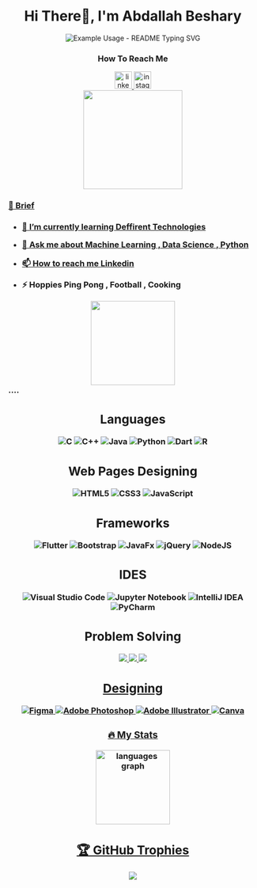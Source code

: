 <h1 align="center">Hi There👋, I'm Abdallah Beshary</h1>
<div align="center">
 <img src="https://readme-typing-svg.demolab.com/?lines=A+Software+Engineer+From+Egypt;A+Software+Engineer!;&font=Fira%20Code&center=true&width=380&height=50&duration=4000&pause=1000" alt="Example Usage - README Typing SVG">
</p>
</div>

<h3 align="center"> How To Reach Me </h3>
<div align="center">
<a href="https://www.linkedin.com/in/abdallahbeshary/" target="blank"><img src="https://img.shields.io/static/v1?message=LinkedIn&logo=linkedin&label=&color=0077B5&logoColor=white&labelColor=&style=for-the-badge" height="35" alt="linkedin logo"  />
<a href="https://instagram.com/abdallah__beshary" target="blank"><img src="https://img.shields.io/static/v1?message=Instagram&logo=instagram&label=&color=E4405F&logoColor=white&labelColor=&style=for-the-badge" height="35" alt="instagram logo"  />
</div>

<div align="center">
  <img height="200" src="https://media.giphy.com/media/qIltqcndvrtp7kXQjb/giphy.gif?cid=790b7611uczbf9guv0lqhcbl5dtr0svfc3nus77h8kka1pjs&ep=v1_gifs_search&rid=giphy.gif&ct=g"  />
</div>

###

<h3 align="left">&#128587 Brief <h3>


  
- 🌱 I’m currently learning **Deffirent Technologies**

- 💬 Ask me about **Machine Learning , Data Science , Python**

- 📫 How to reach me **[Linkedin](https://www.linkedin.com/in/abdallahbeshary/)**

- ⚡ Hoppies **Ping Pong , Football , Cooking**

<div id="header" align="center">
  <img src="https://github.com/Anmol-Baranwal/Cool-GIFs-For-GitHub/assets/74038190/d48893bd-0757-481c-8d7e-ba3e163feae7" height=170 />
</div>
....
<div align="center">
<h2>Languages</h2>
  
![C](https://img.shields.io/badge/c-%2300599C.svg?style=for-the-badge&logo=c&logoColor=white) 
![C++](https://img.shields.io/badge/c++-%2300599C.svg?style=for-the-badge&logo=c%2B%2B&logoColor=white)
![Java](https://img.shields.io/badge/java-%23ED8B00.svg?style=for-the-badge&logo=openjdk&logoColor=white)
![Python](https://img.shields.io/badge/python-3670A0?style=for-the-badge&logo=python&logoColor=ffdd54)
![Dart](https://img.shields.io/badge/dart-%230175C2.svg?style=for-the-badge&logo=dart&logoColor=white)
![R](https://img.shields.io/badge/r-%23276DC3.svg?style=for-the-badge&logo=r&logoColor=white)
 </div>


<div align="center">
<h2>Web Pages Designing </h2>
 
![HTML5](https://img.shields.io/badge/html5-%23E34F26.svg?style=for-the-badge&logo=html5&logoColor=white)
![CSS3](https://img.shields.io/badge/css3-%231572B6.svg?style=for-the-badge&logo=css3&logoColor=white)
![JavaScript](https://img.shields.io/badge/javascript-%23323330.svg?style=for-the-badge&logo=javascript&logoColor=%23F7DF1E)
</div>


<div align="center">
<h2> Frameworks </h2>
 
![Flutter](https://img.shields.io/badge/Flutter-%2302569B.svg?style=for-the-badge&logo=Flutter&logoColor=white)
![Bootstrap](https://img.shields.io/badge/bootstrap-%238511FA.svg?style=for-the-badge&logo=bootstrap&logoColor=white)
![JavaFx](https://img.shields.io/badge/javafx-%23FF0000.svg?style=for-the-badge&logo=javafx&logoColor=white)
![jQuery](https://img.shields.io/badge/jquery-%230769AD.svg?style=for-the-badge&logo=jquery&logoColor=white)
![NodeJS](https://img.shields.io/badge/node.js-6DA55F?style=for-the-badge&logo=node.js&logoColor=white)
<div align="center">
<h2> IDES </h2>
 
![Visual Studio Code](https://img.shields.io/badge/Visual%20Studio%20Code-0078d7.svg?style=for-the-badge&logo=visual-studio-code&logoColor=white)
![Jupyter Notebook](https://img.shields.io/badge/jupyter-%23FA0F00.svg?style=for-the-badge&logo=jupyter&logoColor=white)
![IntelliJ IDEA](https://img.shields.io/badge/IntelliJIDEA-000000.svg?style=for-the-badge&logo=intellij-idea&logoColor=white)
![PyCharm](https://img.shields.io/badge/pycharm-143?style=for-the-badge&logo=pycharm&logoColor=black&color=black&labelColor=green)
</div>

<h2 align="center"> Problem Solving </h2>
<div align="center">


<a href="https://codeforces.com/profile/Boshaa1900" target="blank"><img src="https://img.shields.io/badge/Codeforces-445f9d?style=for-the-badge&logo=Codeforces&logoColor=white"/>
<a href="https://leetcode.com/u/Boshaa1900/" target="blank"><img src="https://img.shields.io/badge/LeetCode-000000?style=for-the-badge&logo=LeetCode&logoColor=#d16c06"/>
<a href="https://www.kaggle.com/abdallahbeshary" target="blank"><img src="https://img.shields.io/badge/Kaggle-035a7d?style=for-the-badge&logo=kaggle&logoColor=white"/>

</div>


<div align="center">
<h2>Designing</h2>
 
![Figma](https://img.shields.io/badge/figma-%23F24E1E.svg?style=for-the-badge&logo=figma&logoColor=white)
![Adobe Photoshop](https://img.shields.io/badge/adobe%20photoshop-%2331A8FF.svg?style=for-the-badge&logo=adobe%20photoshop&logoColor=white)
![Adobe Illustrator](https://img.shields.io/badge/adobe%20illustrator-%23FF9A00.svg?style=for-the-badge&logo=adobe%20illustrator&logoColor=white)
![Canva](https://img.shields.io/badge/Canva-%2300C4CC.svg?style=for-the-badge&logo=Canva&logoColor=white)
</div>
<!-- </div> -->



<div align="center">
<h3 align="center">🔥   My Stats </h3>
  <img src="https://github-readme-stats.vercel.app/api/top-langs?username=Bosha-a&locale=en&hide_title=false&layout=compact&card_width=320&langs_count=5&theme=dracula&hide_border=false" height="150" alt="languages graph"  />

</div>

<div align = "center">
 
<h2>🏆 GitHub Trophies</h2>

![](https://github-profile-trophy.vercel.app/?username=Bosha-a&theme=darkhub&no-frame=false&no-bg=false&margin-w=4)
</div>


</p>


